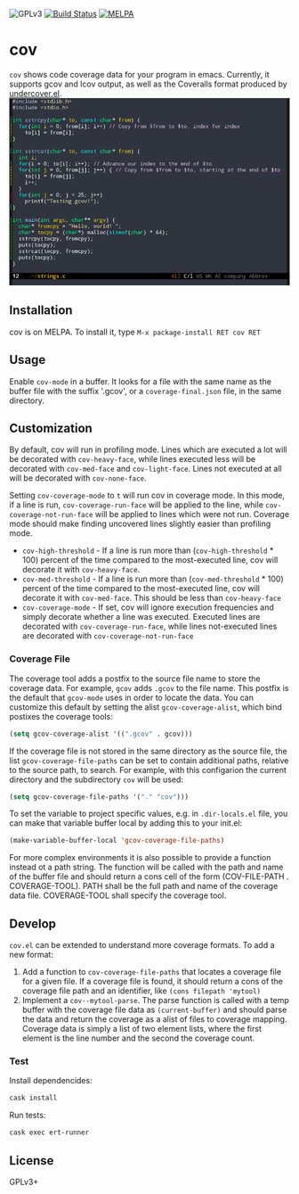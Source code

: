 ![GPLv3](https://img.shields.io/badge/license-GPLv3-brightgreen.svg)
[![Build Status](https://travis-ci.org/AdamNiederer/cov.svg?branch=master)](https://travis-ci.org/AdamNiederer/cov)
[![MELPA](http://melpa.org/packages/cov-badge.svg)](http://melpa.org/#/cov)

# cov
`cov` shows code coverage data for your program in emacs. Currently,
it supports gcov and lcov output, as well as the Coveralls format
produced by [undercover.el](https://github.com/sviridov/undercover.el).
![Screenshot](example.png)

## Installation
cov is on MELPA. To install it, type `M-x package-install RET cov RET`

## Usage
Enable `cov-mode` in a buffer. It looks for a file with the same name
as the buffer file with the suffix '.gcov', or a `coverage-final.json`
file, in the same directory.

## Customization
By default, cov will run in profiling mode. Lines which are executed a
lot will be decorated with `cov-heavy-face`, while lines executed less
will be decorated with `cov-med-face` and `cov-light-face`. Lines not
executed at all will be decorated with `cov-none-face`.

Setting `cov-coverage-mode` to `t` will run cov in coverage mode. In
this mode, if a line is run, `cov-coverage-run-face` will be applied
to the line, while `cov-coverage-not-run-face` will be applied to
lines which were not run. Coverage mode should make finding uncovered
lines slightly easier than profiling mode.

- `cov-high-threshold` - If a line is run more than
  (`cov-high-threshold` * 100) percent of the time compared to the
  most-executed line, cov will decorate it with `cov-heavy-face`.
- `cov-med-threshold` - If a line is run more than
  (`cov-med-threshold` * 100) percent of the time compared to the
  most-executed line, cov will decorate it with `cov-med-face`. This
  should be less than `cov-heavy-face`
- `cov-coverage-mode` - If set, cov will ignore execution frequencies
  and simply decorate whether a line was executed. Executed lines are
  decorated with `cov-coverage-run-face`, while lines not-executed
  lines are decorated with `cov-coverage-not-run-face`

### Coverage File

The coverage tool adds a postfix to the source file name to store the
coverage data. For example, `gcov` adds `.gcov` to the file name. This
postfix is the default that `gcov-mode` uses in order to locate the
data. You can customize this default by setting the alist
`gcov-coverage-alist`, which bind postixes the coverage tools:

```lisp
(setq gcov-coverage-alist '((".gcov" . gcov)))
```

If the coverage file is not stored in the same directory as the source
file, the list `gcov-coverage-file-paths` can be set to contain
additional paths, relative to the source path, to search. For example,
with this configarion the current directory and the subdirectory `cov`
will be used:

```lisp
(setq gcov-coverage-file-paths '("." "cov")))
```

To set the variable to project specific values, e.g. in
`.dir-locals.el` file, you can make that variable buffer local by
adding this to your init.el:

```lisp
(make-variable-buffer-local 'gcov-coverage-file-paths)
```

For more complex environments it is also possible to provide a
function instead ot a path string. The function will be called with
the path and name of the buffer file and should return a cons cell of
the form (COV-FILE-PATH . COVERAGE-TOOL). PATH shall be the full path
and name of the coverage data file. COVERAGE-TOOL shall specify the
coverage tool.

## Develop

`cov.el` can be extended to understand more coverage formats. To add
a new format:

1. Add a function to `cov-coverage-file-paths` that locates a coverage
   file for a given file. If a coverage file is found, it should
   return a cons of the coverage file path and an identifier, like
   `(cons filepath 'mytool)`
2. Implement a `cov--mytool-parse`. The parse function is called with
   a temp buffer with the coverage file data as `(current-buffer)` and
   should parse the data and return the coverage as a alist of files
   to coverage mapping. Coverage data is simply a list of two element
   lists, where the first element is the line number and the second
   the coverage count.

### Test
Install dependencides:
```bash
cask install
```

Run tests:
```bash
cask exec ert-runner
```

## License
GPLv3+

